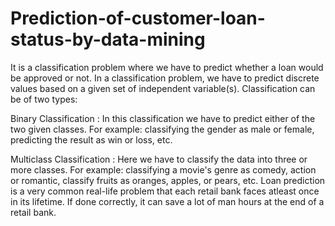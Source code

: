 # Prediction-of-customer-loan-status-by-data-mining
It is a classification problem where we have to predict whether a loan would be approved or not. In a classification problem, we have to predict discrete values based on a given set of independent variable(s). Classification can be of two types:

Binary Classification : In this classification we have to predict either of the two given classes. For example: classifying the gender as male or female, predicting the result as win or loss, etc.

Multiclass Classification : Here we have to classify the data into three or more classes. For example: classifying a movie's genre as comedy, action or romantic, classify fruits as oranges, apples, or pears, etc.
Loan prediction is a very common real-life problem that each retail bank faces atleast once in its lifetime. If done correctly, it can save a lot of man hours at the end of a retail bank.


